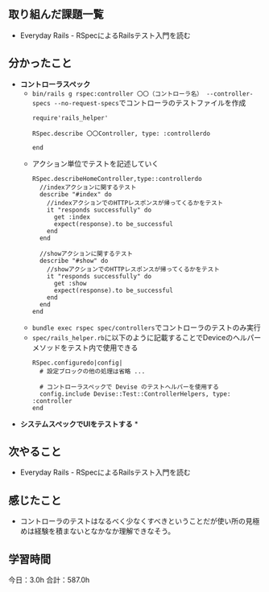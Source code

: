 ## 取り組んだ課題一覧
* Everyday Rails - RSpecによるRailsテスト入門を読む
## 分かったこと
* **コントローラスペック**
  * ```bin/rails g rspec:controller 〇〇（コントローラ名） --controller-specs --no-request-specs```でコントローラのテストファイルを作成
    ```
    require'rails_helper'
    
    RSpec.describe 〇〇Controller, type: :controllerdo
    
    end
    ```
  * アクション単位でテストを記述していく
    ```
    RSpec.describeHomeController,type::controllerdo
      //indexアクションに関するテスト
      describe "#index" do
        //indexアクションでのHTTPレスポンスが帰ってくるかをテスト
        it "responds successfully" do
          get :index
          expect(response).to be_successful
        end
      end

      //showアクションに関するテスト
      describe "#show" do
        //showアクションでのHTTPレスポンスが帰ってくるかをテスト
        it "responds successfully" do
          get :show
          expect(response).to be_successful
        end
      end  
    end

    ```
  * ```bundle exec rspec spec/controllers```でコントローラのテストのみ実行
  * ```spec/rails_helper.rb```に以下のように記載することでDeviceのヘルパーメソッドをテスト内で使用できる
    ```
    RSpec.configuredo|config|
      # 設定ブロックの他の処理は省略 ...
    
      # コントローラスペックで Devise のテストヘルパーを使用する
      config.include Devise::Test::ControllerHelpers, type: :controller
    end
    ```
* **システムスペックでUIをテストする**
  * 
      
    
    

## 次やること
* Everyday Rails - RSpecによるRailsテスト入門を読む
## 感じたこと
* コントローラのテストはなるべく少なくすべきということだが使い所の見極めは経験を積まないとなかなか理解できなそう。
 
## 学習時間
今日：3.0h
合計：587.0h
